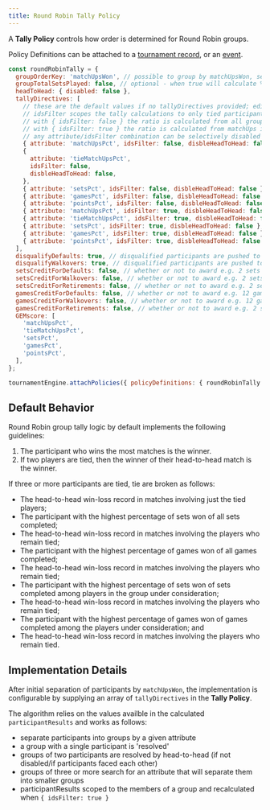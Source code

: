```yaml
---
title: Round Robin Tally Policy
---
```


A **Tally Policy** controls how order is determined for Round Robin groups.

Policy Definitions can be attached to a [tournament record](../apis/tournament-engine-api#attachpolicies), or an [event](../apis/tournament-engine-api#attacheventpolicies).

```js
const roundRobinTally = {
  groupOrderKey: 'matchUpsWon', // possible to group by matchUpsWon, setsWon, gamesWon, or pointsWon
  groupTotalSetsPlayed: false, // optional - when true will calculate % of sets won based on total group sets played rather than participant sets played
  headToHead: { disabled: false },
  tallyDirectives: [
    // these are the default values if no tallyDirectives provided; edit to suit
    // idsFilter scopes the tally calculations to only tied participants
    // with { idsFilter: false } the ratio is calculated from all group matchUps
    // with { idsFilter: true } the ratio is calculated from matchUps including tied participants
    // any attribute/idsFilter combination can be selectively disabled for Head to Head calculations
    { attribute: 'matchUpsPct', idsFilter: false, disbleHeadToHead: false },
    {
      attribute: 'tieMatchUpsPct',
      idsFilter: false,
      disbleHeadToHead: false,
    },
    { attribute: 'setsPct', idsFilter: false, disbleHeadToHead: false },
    { attribute: 'gamesPct', idsFilter: false, disbleHeadToHead: false },
    { attribute: 'pointsPct', idsFilter: false, disbleHeadToHead: false },
    { attribute: 'matchUpsPct', idsFilter: true, disbleHeadToHead: false },
    { attribute: 'tieMatchUpsPct', idsFilter: true, disbleHeadToHead: false },
    { attribute: 'setsPct', idsFilter: true, disbleHeadToHead: false },
    { attribute: 'gamesPct', idsFilter: true, disbleHeadToHead: false },
    { attribute: 'pointsPct', idsFilter: true, disbleHeadToHead: false },
  ],
  disqualifyDefaults: true, // disqualified participants are pushed to the bottom of the group order
  disqualifyWalkovers: true, // disqualified participants are pushed to the bottom of the group order
  setsCreditForDefaults: false, // whether or not to award e.g. 2 sets won for participant who wins by opponent DEFAULT
  setsCreditForWalkovers: false, // whether or not to award e.g. 2 sets won for participant who wins by opponent WALKOVER
  setsCreditForRetirements: false, // whether or not to award e.g. 2 sets won for participant who wins by opponent RETIREMENT
  gamesCreditForDefaults: false, // whether or not to award e.g. 12 games won for participant who wins by opponent DEFAULT
  gamesCreditForWalkovers: false, // whether or not to award e.g. 12 games won for participant who wins by opponent WALKOVER
  gamesCreditForRetirements: false, // whether or not to award e.g. 2 sets won for participant who wins by opponent RETIREMENT
  GEMscore: [
    'matchUpsPct',
    'tieMatchUpsPct',
    'setsPct',
    'gamesPct',
    'pointsPct',
  ],
};

tournamentEngine.attachPolicies({ policyDefinitions: { roundRobinTally } });
```

## Default Behavior

Round Robin group tally logic by default implements the following guidelines:

1. The participant who wins the most matches is the winner.
2. If two players are tied, then the winner of their head-to-head match is the winner.

If three or more participants are tied, tie are broken as follows:

- The head-to-head win-loss record in matches involving just the tied players;
- The participant with the highest percentage of sets won of all sets completed;
- The head-to-head win-loss record in matches involving the players who remain tied;
- The participant with the highest percentage of games won of all games completed;
- The head-to-head win-loss record in matches involving the players who remain tied;
- The participant with the highest percentage of sets won of sets completed among players in the group under consideration;
- The head-to-head win-loss record in matches involving the players who remain tied;
- The participant with the highest percentage of games won of games completed among the players under consideration; and
- The head-to-head win-loss record in matches involving the players who remain tied.

## Implementation Details

After initial separation of participants by `matchUpsWon`,
the implementation is configurable by supplying an array of `tallyDirectives` in the **Tally Policy**.

The algorithm relies on the values availble in the calculated `participantResults` and works as follows:

- separate participants into groups by a given attribute
- a group with a single participant is 'resolved'
- groups of two participants are resolved by head-to-head (if not disabled/if participants faced each other)
- groups of three or more search for an attribute that will separate them into smaller groups
- participantResults scoped to the members of a group and recalculated when `{ idsFilter: true }`
